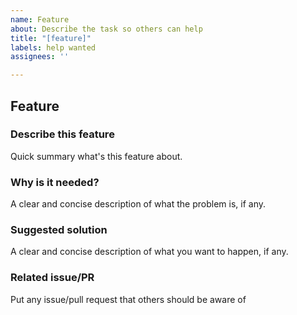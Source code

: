 ```yaml
---
name: Feature
about: Describe the task so others can help
title: "[feature]"
labels: help wanted
assignees: ''

---
```


<!--
What's this feature about
-->

## Feature

### Describe this feature

Quick summary what's this feature about.

### Why is it needed?

A clear and concise description of what the problem is, if any.

### Suggested solution

A clear and concise description of what you want to happen, if any.

### Related issue/PR

Put any issue/pull request that others should be aware of

